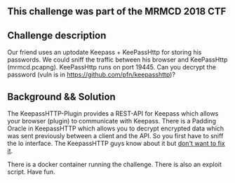 ## This challenge was part of the MRMCD 2018 CTF

## Challenge description
Our friend uses an uptodate Keepass + KeePassHttp for storing his passwords. We could sniff the traffic between his browser and KeePassHttp (mrmcd.pcapng). KeePassHttp runs on port 19445. Can you decrypt the password (vuln is in https://github.com/pfn/keepasshttp)?


## Background && Solution
The KeepassHTTP-Plugin provides a REST-API for Keepass which allows your browser (plugin) to communicate with Keepass. There is a Padding Oracle in KeepassHTTP which allows you to decrypt encrypted data which was sent previously between a client and the API. So you first have to sniff the lo interface. The KeepassHTTP guys know about it but [don't want to fix it](https://github.com/pfn/keepasshttp/issues/258#issuecomment-421273758).

There is a docker container running the challenge. There is also an exploit script. Have fun.  